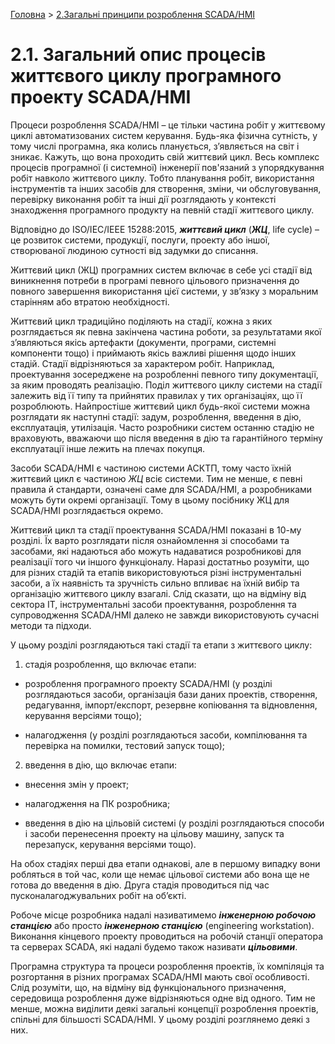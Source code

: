 [Головна](README.md) > [2.Загальні принципи розроблення SCADA/HMI](2.md)

# 2.1. Загальний опис процесів життєвого циклу програмного проекту SCADA/HMI  

Процеси розроблення SCADA/HMI – це тільки частина робіт у життєвому циклі автоматизованих систем керування. Будь-яка фізична сутність, у тому числі програмна, яка колись планується, з’являється на світ і зникає. Кажуть, що вона проходить свій життєвий цикл. Весь комплекс процесів програмної (і системної) інженерії пов'язаний з упорядкування робіт навколо життєвого циклу. Тобто планування робіт, використання інструментів та інших засобів для створення, зміни, чи обслуговування, перевірку виконання робіт та інші дії розглядають у контексті знаходження програмного продукту на певній стадії життєвого циклу. 

Відповідно до ISO/IEC/IEEE 15288:2015, ***життєвий цикл*** (***ЖЦ***, life cycle) – це розвиток системи, продукції, послуги, проекту або іншої, створюваної людиною сутності від задумки до списання.   

Життєвий цикл (ЖЦ) програмних систем включає в себе усі стадії від виникнення потреби в програмі певного цільового призначення до повного завершення використання цієї системи, у зв’язку з моральним старінням або втратою необхідності.  

Життєвий цикл традиційно поділяють на стадії, кожна з яких розглядається як певна закінчена частина роботи, за результатами якої з’являються якісь артефакти (документи, програми, системні компоненти тощо) і приймають якісь важливі рішення щодо інших стадій. Стадії відрізняються за характером робіт. Наприклад, проектування зосереджене на розробленні певного типу документації, за яким проводять реалізацію. Поділ життєвого циклу системи на стадії залежить від її типу та прийнятих правилах у тих організаціях, що її розроблюють. Найпростіше життєвий цикл будь-якої системи можна розглядати як наступні стадії: задум, розроблення, введення в дію, експлуатація, утилізація. Часто розробники систем останню стадію не враховують, вважаючи що після введення в дію та гарантійного терміну експлуатації інше лежить на плечах покупця. 

Засоби SCADA/HMI є частиною системи АСКТП, тому часто їхній життєвий цикл є частиною *ЖЦ* всіє системи. Тим не менше, є певні правила й стандарти, означені саме для SCADA/HMI, а розробниками можуть бути окремі організації. Тому в цьому посібнику ЖЦ для SCADA/HMI розглядається окремо.

Життєвий цикл та стадії проектування SCADA/HMI показані в 10-му розділі. Їх варто розглядати після ознайомлення зі способами та засобами, які надаються або можуть надаватися розробникові для реалізації того чи іншого функціоналу. Наразі достатньо розуміти, що для різних стадій та етапів використовуються різні інструментальні засоби, а їх наявність та зручність сильно впливає на їхній вибір та організацію життєвого циклу взагалі. Слід сказати, що на відміну від сектора ІТ, інструментальні засоби проектування, розроблення та супроводження SCADA/HMI далеко не завжди використовують сучасні методи та підходи.

У цьому розділі розглядаються такі стадії та етапи з життєвого циклу:

1)   стадія розроблення, що включає етапи:

- розроблення програмного проекту SCADA/HMI (у розділі розглядаються засоби, організація бази даних проектів, створення, редагування, імпорт/експорт, резервне копіювання та відновлення, керування версіями тощо);  

- налагодження (у розділі розглядаються засоби, компілювання та перевірка на помилки, тестовий запуск тощо); 

2)   введення в дію, що включає етапи:

- внесення змін у проект;

- налагодження на ПК розробника;

- введення в дію на цільовій системі (у розділі розглядаються способи і засоби перенесення проекту на цільову машину, запуск та перезапуск, керування версіями тощо). 

На обох стадіях перші два етапи однакові, але в першому випадку вони робляться в той час, коли ще немає цільової системи або вона ще не готова до введення в дію. Друга стадія проводиться під час пусконалагоджувальних робіт на об’єкті. 

Робоче місце розробника надалі називатимемо ***інженерною робочою станцією*** або просто ***інженерною станцією*** (engineering workstation). Виконання кінцевого проекту проводиться на робочій станції оператора та серверах SCADA, які надалі будемо також називати ***цільовими***.

Програмна структура та процеси розроблення проектів, їх компіляція та розгортання в різних програмах SCADA/HMI мають свої особливості. Слід розуміти, що, на відміну від функціонального призначення, середовища розроблення дуже відрізняються одне від одного. Тим не менше, можна виділити деякі загальні концепції розроблення проектів, спільні для більшості SCADA/HMI. У цьому розділі розглянемо деякі з них. 